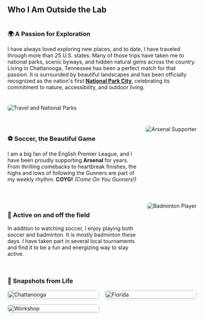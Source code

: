 ## Who I Am Outside the Lab

<style>
.outside-row {
  display: flex;
  flex-wrap: wrap;
  align-items: flex-start;
  gap: 1.5rem;
  margin-bottom: 2.5rem;
}
.outside-row .text {
  flex: 1 1 60%;
}
.outside-row img {
  max-width: 300px;
  height: auto;
  border-radius: 6px;
}
</style>

<div class="outside-row">
  <div class="text">
    <h3>🌍 A Passion for Exploration</h3>
    <p>I have always loved exploring new places, and to date, I have traveled through more than 25 U.S. states. Many of those trips have taken me to national parks, scenic byways, and hidden natural gems across the country. Living in Chattanooga, Tennessee has been a perfect match for that passion. It is surrounded by beautiful landscapes and has been officially recognized as the nation's first <a href="https://chattanooga.gov/stay-informed/latest-news/its-official-chattanooga-becomes-first-national-park-city-north-america"><strong>National Park City</strong></a>, celebrating its commitment to nature, accessibility, and outdoor living.</p>
  </div>
  <img src="{{ '/images/travel.PNG' | relative_url }}" alt="Travel and National Parks">
</div>

<div class="outside-row">
  <div class="text">
    <h3>⚽ Soccer, the Beautiful Game</h3>
    <p>I am a big fan of the English Premier League, and I have been proudly supporting <strong>Arsenal</strong> for years. From thrilling comebacks to heartbreak finishes, the highs and lows of following the Gunners are part of my weekly rhythm. <strong>COYG!</strong> <em>(Come On You Gunners!)</em></p>
  </div>
  <img src="{{ '/images/arsenal.PNG' | relative_url }}" alt="Arsenal Supporter">
</div>

<div class="outside-row">
  <div class="text">
    <h3>🏸 Active on and off the field</h3>
    <p>In addition to watching soccer, I enjoy playing both soccer and badminton. It is mostly badminton these days. I have taken part in several local tournaments and find it to be a fun and energizing way to stay active.</p>
  </div>
  <img src="{{ '/images/badminton.png' | relative_url }}" alt="Badminton Player">
</div>

<style>
.photo-gallery {
  display: grid;
  grid-template-columns: repeat(auto-fill, minmax(160px, 1fr));
  gap: 1rem;
  margin-bottom: 3rem;
}
.photo-gallery img {
  width: 100%;
  height: auto;
  object-fit: cover;
  border-radius: 8px;
  box-shadow: 0 2px 8px rgba(0, 0, 0, 0.1);
  transition: transform 0.3s ease;
}
.photo-gallery img:hover {
  transform: scale(1.05);
}
</style>

<h3 style="margin-bottom: 1rem;">📸 Snapshots from Life</h3>
<div class="photo-gallery">
  <img src="{{ '/images/chattanooga.jpg' | relative_url }}" alt="Chattanooga">
  <img src="{{ '/images/florida.jpg' | relative_url }}" alt="Florida">
  <img src="{{ '/images/workshop.jpg' | relative_url }}" alt="Workshop">
</div>
